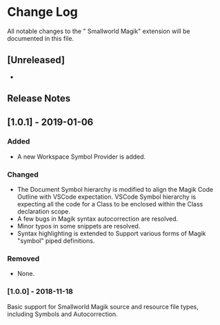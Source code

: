 # Change Log
All notable changes to the " Smallworld Magik" extension will be documented in this file.

## [Unreleased]
- 
## Release Notes
## [1.0.1] - 2019-01-06
### Added
- A new Workspace Symbol Provider is added.
### Changed
- The Document Symbol hierarchy is modified to align the Magik Code Outline with VSCode expectation. VSCode Symbol hierarchy is expecting all the code for a Class to be enclosed within the Class declaration scope. 
- A few bugs in Magik syntax autocorrection are resolved.
- Minor typos in some snippets are resolved.
- Syntax highlighting is extended to Support various forms of Magik "symbol" piped definitions. 
### Removed
- None.

### [1.0.0] - 2018-11-18
Basic support for Smallworld Magik source and resource file types, including Symbols and Autocorrection.
